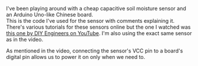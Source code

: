 I've been playing around with a cheap capacitive soil moisture sensor and an Arduino Uno-like Chinese board. <br />
This is the code I've used for the sensor with comments explaining it. <br />
There's various tutorials for these sensors online but the one I watched was [this one by DIY Engineers on YouTube](https://www.youtube.com/watch?v=xrchcjYsV1I). I'm also using the exact same sensor as in the video. <br />

As mentioned in the video, connecting the sensor's VCC pin to a board's digital pin allows us to power it on only when we need to.
